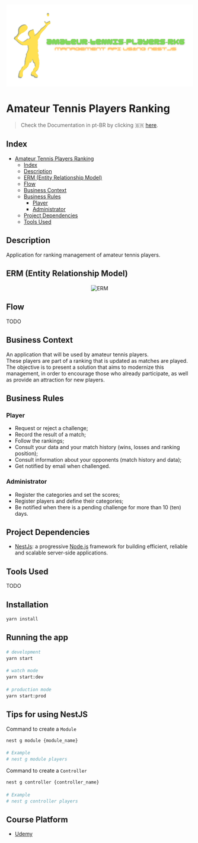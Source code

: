 ![img](https://github.com/padupe/amateur-tennis-players-rkg-nestjs/blob/main/assets/banner-project.svg)
# Amateur Tennis Players Ranking
> Check the Documentation in pt-BR by clicking 🇧🇷 [here](https://github.com/padupe/amateur-tennis-players-rkg-nestjs/blob/main/docs/README-pt-BR.md 'here').

## Index
<!--ts-->
* [Amateur Tennis Players Ranking](#amateur-tennis-players-ranking)
    * [Index](#index)
    * [Description](#description)
    * [ERM (Entity Relationship Model)](#erm-entity-relationship-model)
    * [Flow](#flow)
    * [Business Context](#business-context)
    * [Business Rules](#business-rules)
        * [Player](#player)
        * [Administrator](#administrator)
    * [Project Dependencies](#project-dependencies)
    * [Tools Used](#tools-used)
<!--te-->

## Description
Application for ranking management of amateur tennis players.

## ERM (Entity Relationship Model)
<div align="center">
    <img align="center" alt="ERM" src="">
</div>

## Flow
TODO

## Business Context
An application that will be used by amateur tennis players.<br>
These players are part of a ranking that is updated as matches are played.<br>
The objective is to present a solution that aims to modernize this management, in order to encourage those who already participate, as well as provide an attraction for new players.<br>

##  Business Rules

### Player
- Request or reject a challenge;
- Record the result of a match;
- Follow the rankings;
- Consult your data and your match history (wins, losses and ranking position);
- Consult information about your opponents (match history and data);
- Get notified by email when challenged.

### Administrator
- Register the categories and set the scores;
- Register players and define their categories;
- Be notified when there is a pending challenge for more than 10 (ten) days.

## Project Dependencies
- [NestJs](https://nestjs.com/): a progressive [Node.js](https://nodejs.org/en/) framework for building efficient, reliable and scalable server-side applications.

## Tools Used
TODO

## Installation

```bash
yarn install
```

## Running the app

```bash
# development
yarn start

# watch mode
yarn start:dev

# production mode
yarn start:prod
```

## Tips for using NestJS
Command to create a `Module`
```bash
nest g module {module_name}

# Example
# nest g module players
```

Command to create a `Controller`
```bash
nest g controller {controller_name}

# Example
# nest g controller players
```

## Course Platform
- [Udemy](https://www.udemy.com/)